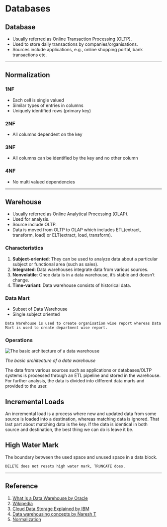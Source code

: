 # Databases

## Database 
+ Usually referred as Online Transaction Processing (OLTP).
+ Used to store daily transactions by companies/organisations.
+ Sources include applications, e.g., online shopping portal, bank transactions etc.

---

## Normalization

### 1NF
+ Each cell is single valued
+ Similar types of entries in columns
+ Uniquely identified rows (primary key)

### 2NF
+ All columns dependent on the key

### 3NF
+ All columns can be identified by the key and no other column

### 4NF
+ No multi valued dependencies
---

## Warehouse
+ Usually referred as Online Analytical Processing (OLAP).
+ Used for analysis.
+ Source include OLTP.
+ Data is moved from OLTP to OLAP which includes ETL(extract, transform, load) or ELT(extract, load, transform).

### Characteristics

1. __Subject-oriented__: They can be used to analyze data about a particular subject or functional area (such as sales).
2. __Integrated__: Data warehouses integrate data from various sources.
3. __Nonvolatile__: Once data is in a data warehouse, it’s stable and doesn’t change.
4. __Time-variant__: Data warehouse consists of historical data.

### Data Mart
+ Subset of Data Warehouse
+ Single subject oriented

```
Data Warehouse is used to create organisation wise report whereas Data Mart is used to create department wise report.
```
### Operations
![The basic architecture of a data warehouse
](https://upload.wikimedia.org/wikipedia/commons/thumb/8/8d/Data_warehouse_architecture.jpg/330px-Data_warehouse_architecture.jpg)

_The basic architecture of a data warehouse_

The data from various sources such as applications or databases/OLTP systems is processed through an ETL pipeline and stored in the warehouse. For further analysis, the data is divided into different data marts and provided to the user.

## Incremental Loads

 An incremental load is a process where new and updated data from some source is loaded into a destination, whereas matching data is ignored. That last part about matching data is the key. If the data is identical in both source and destination, the best thing we can do is leave it be.

## High Water Mark

The boundary between the used space and unused space in a data block.

```
DELETE does not resets high water mark, TRUNCATE does.
```

---

## Reference

1. [What Is a Data Warehouse by Oracle](https://www.oracle.com/in/database/what-is-a-data-warehouse/#:~:text=A%20data%20warehouse%20is%20a,large%20amounts%20of%20historical%20data.)
2. [Wikipedia](https://en.wikipedia.org/wiki/Data_warehouse)
3. [Cloud Data Storage Explained by IBM](https://youtube.com/playlist?list=PLOspHqNVtKAAXDobTc9kBWwnfgzNV2k_a)
4. [Data warehousing concepts by Naresh T](https://youtube.com/playlist?list=PL6ZxnSyAoSoCE4nLbJxgoZ5DJziSLyBGN)
5. [Normalization](https://www.youtube.com/watch?v=UrYLYV7WSHM)